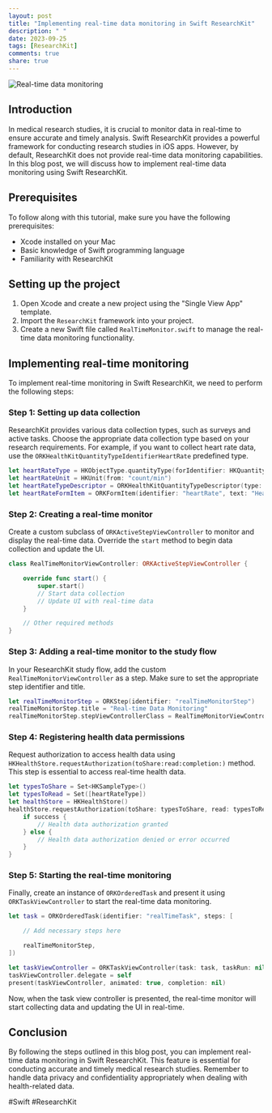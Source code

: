 ```yaml
---
layout: post
title: "Implementing real-time data monitoring in Swift ResearchKit"
description: " "
date: 2023-09-25
tags: [ResearchKit]
comments: true
share: true
---
```


![Real-time data monitoring](https://example.com/real-time-monitoring.jpg)

## Introduction

In medical research studies, it is crucial to monitor data in real-time to ensure accurate and timely analysis. Swift ResearchKit provides a powerful framework for conducting research studies in iOS apps. However, by default, ResearchKit does not provide real-time data monitoring capabilities. In this blog post, we will discuss how to implement real-time data monitoring using Swift ResearchKit.

## Prerequisites

To follow along with this tutorial, make sure you have the following prerequisites:

- Xcode installed on your Mac
- Basic knowledge of Swift programming language
- Familiarity with ResearchKit

## Setting up the project

1. Open Xcode and create a new project using the "Single View App" template.
2. Import the `ResearchKit` framework into your project.
3. Create a new Swift file called `RealTimeMonitor.swift` to manage the real-time data monitoring functionality.

## Implementing real-time monitoring

To implement real-time monitoring in Swift ResearchKit, we need to perform the following steps:

### Step 1: Setting up data collection

ResearchKit provides various data collection types, such as surveys and active tasks. Choose the appropriate data collection type based on your research requirements. For example, if you want to collect heart rate data, use the `ORKHealthKitQuantityTypeIdentifierHeartRate` predefined type.

```swift
let heartRateType = HKObjectType.quantityType(forIdentifier: HKQuantityTypeIdentifier.heartRate)!
let heartRateUnit = HKUnit(from: "count/min")
let heartRateTypeDescriptor = ORKHealthKitQuantityTypeDescriptor(type: heartRateType, unit: heartRateUnit)
let heartRateFormItem = ORKFormItem(identifier: "heartRate", text: "Heart Rate", answerFormat: heartRateTypeDescriptor, optional: false)
```

### Step 2: Creating a real-time monitor

Create a custom subclass of `ORKActiveStepViewController` to monitor and display the real-time data. Override the `start` method to begin data collection and update the UI.

```swift
class RealTimeMonitorViewController: ORKActiveStepViewController {

    override func start() {
        super.start()
        // Start data collection
        // Update UI with real-time data
    }

    // Other required methods
}
```

### Step 3: Adding a real-time monitor to the study flow

In your ResearchKit study flow, add the custom `RealTimeMonitorViewController` as a step. Make sure to set the appropriate step identifier and title.

```swift
let realTimeMonitorStep = ORKStep(identifier: "realTimeMonitorStep")
realTimeMonitorStep.title = "Real-time Data Monitoring"
realTimeMonitorStep.stepViewControllerClass = RealTimeMonitorViewController.self
```

### Step 4: Registering health data permissions

Request authorization to access health data using `HKHealthStore.requestAuthorization(toShare:read:completion:)` method. This step is essential to access real-time health data.

```swift
let typesToShare = Set<HKSampleType>()
let typesToRead = Set([heartRateType])
let healthStore = HKHealthStore()
healthStore.requestAuthorization(toShare: typesToShare, read: typesToRead) { (success, error) in
    if success {
        // Health data authorization granted
    } else {
        // Health data authorization denied or error occurred
    }
}
```

### Step 5: Starting the real-time monitoring

Finally, create an instance of `ORKOrderedTask` and present it using `ORKTaskViewController` to start the real-time data monitoring.

```swift
let task = ORKOrderedTask(identifier: "realTimeTask", steps: [

    // Add necessary steps here

    realTimeMonitorStep,
])

let taskViewController = ORKTaskViewController(task: task, taskRun: nil)
taskViewController.delegate = self
present(taskViewController, animated: true, completion: nil)
```

Now, when the task view controller is presented, the real-time monitor will start collecting data and updating the UI in real-time.

## Conclusion

By following the steps outlined in this blog post, you can implement real-time data monitoring in Swift ResearchKit. This feature is essential for conducting accurate and timely medical research studies. Remember to handle data privacy and confidentiality appropriately when dealing with health-related data.

#Swift #ResearchKit